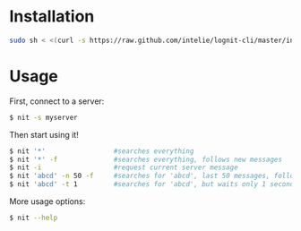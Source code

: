 # Installation

```sh
sudo sh < <(curl -s https://raw.github.com/intelie/lognit-cli/master/install)
```

# Usage

First, connect to a server:

```sh
$ nit -s myserver
```

Then start using it!

```sh
$ nit '*'                 #searches everything
$ nit '*' -f              #searches everything, follows new messages
$ nit -i                  #request current server message
$ nit 'abcd' -n 50 -f     #searches for 'abcd', last 50 messages, following new messages
$ nit 'abcd' -t 1         #searches for 'abcd', but waits only 1 second to all lognit nodes to respond.
```

More usage options:

```sh
$ nit --help
```